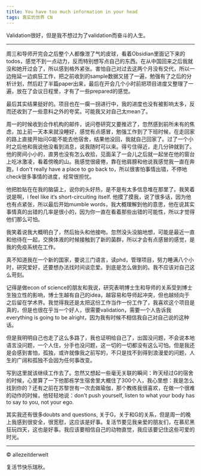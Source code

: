 ```yaml
---
title: You have too much information in your head
tags: 真实的世界 CN
---
```

Validation很好，但是我不想过为了validation而奋斗的人生。

<!--more-->

---
周三和导师开完会之后整个人都像泄了气的皮球，看着Obsidian里面记下来的todos，感觉不到一点动力，反而特别想写点自己的东西。在从中国回来之后我就没和她开过会了，所以感到格外紧张。害怕自己对过去这两个月没有交代，所以一边拖延一边疯狂工作，把之前收到的sample数据又搓了一遍，勉强有了之后的分析计划，然后赶了半篇paper出来，最后在开会几个小时前把项目进度又整理了一遍，放在了会议日程里，才有了一些prepared的感觉。

最后其实结果挺好的。项目也在一瘸一拐进行中，我的进度也没有被影响太多，反而还收到了一些意料之外的夸奖。可能我又对自己太mean了。

周一的时候收到合作机构的邮件，说问卷研究又要推迟了，忽然感到前所未有的焦虑，加上前一天本来就没睡好，感觉有点感冒，勉强工作到了下班时候，在走回家的路上直接开始问G能不能去他宿舍，结果他没回，我就自己回家了。过了一个小时之后他和我说他没看到消息，说我随时可以来。得亏住得近，走几分钟就到了。他的房间小小的，直男也没有怎么收拾，见面呆了一会儿之后就一起坐在他的窗台上吃冰激凌，看着傍晚的山。我感觉很疲倦，靠在他肩膀和他说我感觉我一直在奔跑，I don't really have a place to go back to，所以很害怕事情出错，不停地check很多事情的进度，经常很担忧。

他把脸贴在在我的脑袋上，说你的头好热，是不是有太多信息堆在那里了。我笑着说是啊，i feel like it‘s short-circuiting itself. 他摸了摸我，说了很多话，因为他也有点紧张，所以最后开始mumble words，我大概理解到他的意思，他在说其实事情真的出错的几率是很小的，因为你一直在看着那些出错的可能性，所以才觉得他们那么可怕。

我笑着说我大概明白了，然后抬头和他接吻。忽然没头没脑地想，可能是最近一直和他待在一起，交换体液的时候接触到了新的菌群，所以才会有点感冒的感觉，是我的免疫系统在工作。

真不知道我在一个新的国家，要说三门语言，读phd，管理项目，努力睡满八个小时，研究爱好，还要想办法找时间谈恋爱。到底是怎么做到的。我不应该对自己这么苛刻。

记得是做econ of science的朋友和我说，研究表明博士生和导师的关系受到博士生独立性的影响，博士生越有自己的idea，越容易和导师起冲突，但也越倾向于之后留在学术界。我觉得我还是太把这份工作当作一份工作了，我喜欢这个项目是真的，但是也很在乎当一个好人，很需要validation，需要一个人告诉我everything is going to be alright，因为我有时候不相信我自己对自己说的这种话。

但是我明明自己也走了这么多路了，我也证明给自己了，出国没问题，不会说本地语言没问题，一个人住，分手也没问题，这一切的一切都没有这么可怕。但是我还是会感到害怕，孤独，或许就像我之前写的，不只是找不到得到浪漫爱的问题，人生的广阔和孤独不会因为任何事改变。

写到这里就该继续工作去了。忽然又想起一些毫无关联的瞬间：昨天经过G的宿舍的时候，心里算了一下他那栋学生宿舍里大概住了300个人，我心里想：我是怎么找到你的？还有之前在苏黎世有一次去做瑜伽，那个教练我很喜欢，在做一个很难的动作的时候，他轻轻地说：don't push yourself, listen to what your body has to say to you, not your ego.

其实我还有很多doubts and questions, 关于G，关于和G的关系，但是周一的晚上我感到很安全，很宽慰，这应该是好事。复活节要见我亲爱的朋友们，在慕尼黑狂玩四天，这也是好事。我应该要相信自己的动物直觉，我应该要记住这些可爱的时光。



---
© allezeitderwelt

复活节快乐瑞秋。

